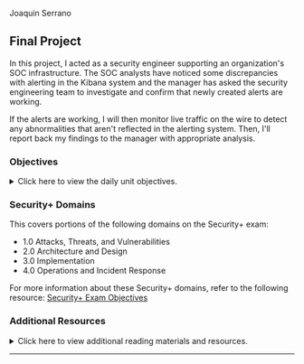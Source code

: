 Joaquin Serrano

## Final Project

In this project, I acted as a security engineer supporting an organization's SOC infrastructure. The SOC analysts have noticed some discrepancies with alerting in the Kibana system and the manager has asked the security engineering team to investigate and confirm that newly created alerts are working. 

If the alerts are working, I will then monitor live traffic on the wire to detect any abnormalities that aren't reflected in the alerting system. Then, I'll report back my findings to the manager with appropriate analysis.

### Objectives 

<details>
    <summary>Click here to view the daily unit objectives.</summary>

  <br>

- **Alert and Attacking Target 1** 

    - Configure alerts in Kibana 
    - Attack a machine on the network.
    - Capture the flag on the victim machine.

- **Wireshark Strikes Back** 

    - Capture network traffic
    - Investigate a number of suspicious activities
    - Collect corporate misuse evidence
    - Work in groups to create a presentation


- **Final Group Presentations** 

    - ![Group Presentation](https://docs.google.com/presentation/d/1r_UYJQPDMWu_KojxAk2LAEHRq_Uwx3IVkR8yk4II4dQ/edit?usp=sharing)
    - ![Red team analysis](https://github.com/y2keno/final_project/blob/d4fa29fbb0d85118bb8fb06c190e6056e001484b/Final_Red_Team/Red%20Team.md)
    - ![Blue team analysis](https://github.com/y2keno/final_project/blob/d4fa29fbb0d85118bb8fb06c190e6056e001484b/Final_Blue_Team/Final%20Blue%20team.md)
    - ![Network forensic analysis](https://github.com/y2keno/final_project/blob/d4fa29fbb0d85118bb8fb06c190e6056e001484b/Final_%20Network%20Analysis/Final_%20Network_Analysis.md) 

</details>

### Security+ Domains

This covers portions of the following domains on the Security+ exam:

- 1.0 Attacks, Threats, and Vulnerabilities 
- 2.0 Architecture and Design 
- 3.0 Implementation
- 4.0 Operations and Incident Response 

For more information about these Security+ domains, refer to the following resource: [Security+ Exam Objectives](https://comptiacdn.azureedge.net/webcontent/docs/default-source/exam-objectives/comptia-security-sy0-601-exam-objectives-(2-0).pdf?sfvrsn=8c5889ff_2)


### Additional Resources

<details> 
<summary> Click here to view additional reading materials and resources. </summary>
</br>

These resources are provided as optional, recommended resources to supplement the concepts covered in this unit.

- [SANS Pentesting Cheatsheet](https://www.sans.org/blog/sans-poster-building-a-better-pen-tester-pdf-download/)


</details>

---


   
